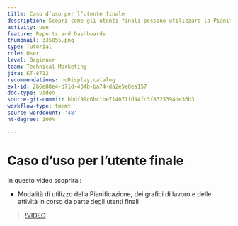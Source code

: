 ```yaml
---
title: Caso d’uso per l’utente finale
description: Scopri come gli utenti finali possono utilizzare la Pianificazione in corso, i grafici di lavoro e le attività in corso in [!UICONTROL Funzionalità di analisi avanzate].
activity: use
feature: Reports and Dashboards
thumbnail: 335055.png
type: Tutorial
role: User
level: Beginner
team: Technical Marketing
jira: KT-8712
recommendations: noDisplay,catalog
exl-id: 2b6e88e4-d71d-434b-ba74-da2e5e8ea157
doc-type: video
source-git-commit: bbdf99c6bc1be714077fd94fc3f8325394de36b3
workflow-type: tm+mt
source-wordcount: '48'
ht-degree: 100%

---
```


# Caso d’uso per l’utente finale

In questo video scoprirai:

* Modalità di utilizzo della Pianificazione, dei grafici di lavoro e delle attività in corso da parte degli utenti finali

>[!VIDEO](https://video.tv.adobe.com/v/335055/?quality=12&learn=on&enablevpops=1)
